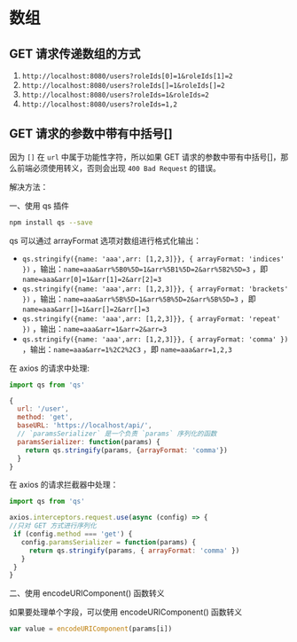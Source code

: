 # 数组

## GET 请求传递数组的方式

1. ```http://localhost:8080/users?roleIds[0]=1&roleIds[1]=2```
2. ```http://localhost:8080/users?roleIds[]=1&roleIds[]=2```
3. ```http://localhost:8080/users?roleIds=1&roleIds=2```
4. ```http://localhost:8080/users?roleIds=1,2```

## GET 请求的参数中带有中括号[]

因为 ```[]``` 在 ```url``` 中属于功能性字符，所以如果 GET 请求的参数中带有中括号[]，那么前端必须使用转义，否则会出现 ```400 Bad Request``` 的错误。

解决方法：

一、使用 qs 插件

```bash
npm install qs --save
```

qs 可以通过 arrayFormat 选项对数组进行格式化输出：

- ```qs.stringify({name: 'aaa',arr: [1,2,3]}}, { arrayFormat: 'indices' })``` ，输出：```name=aaa&arr%5B0%5D=1&arr%5B1%5D=2&arr%5B2%5D=3``` ，即 ```name=aaa&arr[0]=1&arr[1]=2&arr[2]=3```
- ```qs.stringify({name: 'aaa',arr: [1,2,3]}}, { arrayFormat: 'brackets' })``` ，输出：```name=aaa&arr%5B%5D=1&arr%5B%5D=2&arr%5B%5D=3``` ，即 ```name=aaa&arr[]=1&arr[]=2&arr[]=3```
- ```qs.stringify({name: 'aaa',arr: [1,2,3]}}, { arrayFormat: 'repeat' })``` ，输出：```name=aaa&arr=1&arr=2&arr=3```
- ```qs.stringify({name: 'aaa',arr: [1,2,3]}}, { arrayFormat: 'comma' })``` ，输出：```name=aaa&arr=1%2C2%2C3``` ，即 ```name=aaa&arr=1,2,3```

在 axios 的请求中处理:

```javascript
import qs from 'qs'

{
  url: '/user',
  method: 'get',
  baseURL: 'https://localhost/api/',
  // `paramsSerializer` 是一个负责 `params` 序列化的函数
  paramsSerializer: function(params) {
    return qs.stringify(params, {arrayFormat: 'comma'})
  }
}
```

在 axios 的请求拦截器中处理：

```javascript
import qs from 'qs'

axios.interceptors.request.use(async (config) => {
//只对 GET 方式进行序列化
 if (config.method === 'get') {
   config.paramsSerializer = function(params) {
     return qs.stringify(params, { arrayFormat: 'comma' })
   }
 }
}
```

二、使用 encodeURIComponent() 函数转义

如果要处理单个字段，可以使用 encodeURIComponent() 函数转义

```javascript
var value = encodeURIComponent(params[i])
```
